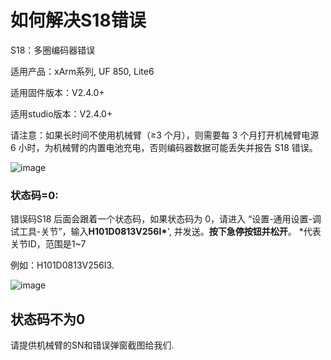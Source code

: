 # 如何解决S18错误

S18：多圈编码器错误

适用产品：xArm系列, UF 850, Lite6

适用固件版本：V2.4.0+

适用studio版本：V2.4.0+

请注意：如果长时间不使用机械臂（≥3 个月），则需要每 3 个月打开机械臂电源 6 小时，为机械臂的内置电池充电，否则编码器数据可能丢失并报告 S18 错误。


![image](https://github.com/xArm-Developer/ufactory_docs/blob/main/cn/.gitbook/assets/S18.png)




### 状态码=0:

错误码S18 后面会跟着一个状态码，如果状态码为 0，请进入 “设置-通用设置-调试工具-关节”，输入**H101D0813V256I\***', 并发送。__按下急停按钮并松开__。  *代表关节ID，范围是1~7



例如：H101D0813V256I3.

![image](https://github.com/xArm-Developer/ufactory_docs/blob/main/cn/.gitbook/assets/S18-2.png)

## 状态码不为0

请提供机械臂的SN和错误弹窗截图给我们.
